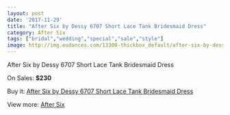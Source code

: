 ```yaml
---
layout: post
date: '2017-11-29'
title: "After Six by Dessy 6707 Short Lace Tank Bridesmaid Dress"
category: After Six
tags: ["bridal","wedding","special","sale","style"]
image: http://img.eudances.com/13300-thickbox_default/after-six-by-dessy-6707-short-lace-tank-bridesmaid-dress.jpg
---
```

After Six by Dessy 6707 Short Lace Tank Bridesmaid Dress

On Sales: **$230**
<a href="https://www.eudances.com/en/after-six/4021-after-six-by-dessy-6707-short-lace-tank-bridesmaid-dress.html"><amp-img layout="responsive" width="600" height="600" src="//img.eudances.com/13300-thickbox_default/after-six-by-dessy-6707-short-lace-tank-bridesmaid-dress.jpg" alt="After Six by Dessy 6707 Short Lace Tank Bridesmaid Dress 0" /></a>
<a href="https://www.eudances.com/en/after-six/4021-after-six-by-dessy-6707-short-lace-tank-bridesmaid-dress.html"><amp-img layout="responsive" width="600" height="600" src="//img.eudances.com/13303-thickbox_default/after-six-by-dessy-6707-short-lace-tank-bridesmaid-dress.jpg" alt="After Six by Dessy 6707 Short Lace Tank Bridesmaid Dress 1" /></a>
<a href="https://www.eudances.com/en/after-six/4021-after-six-by-dessy-6707-short-lace-tank-bridesmaid-dress.html"><amp-img layout="responsive" width="600" height="600" src="//img.eudances.com/13302-thickbox_default/after-six-by-dessy-6707-short-lace-tank-bridesmaid-dress.jpg" alt="After Six by Dessy 6707 Short Lace Tank Bridesmaid Dress 2" /></a>
<a href="https://www.eudances.com/en/after-six/4021-after-six-by-dessy-6707-short-lace-tank-bridesmaid-dress.html"><amp-img layout="responsive" width="600" height="600" src="//img.eudances.com/13301-thickbox_default/after-six-by-dessy-6707-short-lace-tank-bridesmaid-dress.jpg" alt="After Six by Dessy 6707 Short Lace Tank Bridesmaid Dress 3" /></a>

Buy it: [After Six by Dessy 6707 Short Lace Tank Bridesmaid Dress](https://www.eudances.com/en/after-six/4021-after-six-by-dessy-6707-short-lace-tank-bridesmaid-dress.html "After Six by Dessy 6707 Short Lace Tank Bridesmaid Dress")

View more: [After Six](https://www.eudances.com/en/50-after-six "After Six")